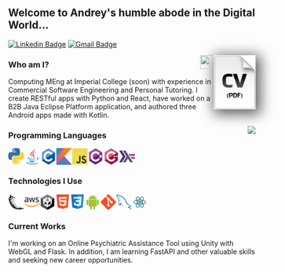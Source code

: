 
<h2>Welcome to Andrey's humble abode in the Digital World...</h2> 



[![Linkedin Badge](https://img.shields.io/badge/-andrey--popov--10x-blue?style=flat-square&logo=Linkedin&logoColor=white&link=https://www.linkedin.com/in/haany-ali)](https://www.linkedin.com/in/haany-ali) 
[![Gmail Badge](https://img.shields.io/badge/-andr10xp@gmail.com-c14438?style=flat-square&logo=Gmail&logoColor=white&link=mailto:andr10xp@gmail.com)](mailto:andr10xp@gmail.com) 
<!-- <p align="left"> <img src="https://komarev.com/ghpvc/?username=Andrey-Kachow" alt="Andrey-Kachow" /> </p> -->
<img
	style="box-shadow: 5px 5px 25px 5px #606060;"
	align="right" 
	src = "https://github.com/Andrey-Kachow/Andrey-Kachow/blob/main/images/CV2.png"
	height="110">
<img align="right" src="https://media.giphy.com/media/hvRJCLFzcasrR4ia7z/giphy.gif" width="28px" height="28px">

### Who am I?
Computing MEng at Imperial College (soon) with experience in Commercial Software Engineering and Personal Tutoring.
I create RESTful apps with Python and React, have worked on a B2B Java Eclipse Platform application, and authored three Android apps made with Kotlin.

<div align="right" style="background: white; z-index: 100;">
	<img
		align="right" 
		src = "https://github-readme-stats.vercel.app/api/top-langs/?username=Andrey-Kachow&layout=compact">
</div>
<h3>
 		Programming Languages
</h3> 
<div style="display: flex"> 
	<img src = 'https://github.com/Andrey-Kachow/Andrey-Kachow/blob/main/images/python2.png' height='32'
/> <img src='https://github.com/Andrey-Kachow/Andrey-Kachow/blob/main/images/java.svg' width='34'
/> <img src = 'https://github.com/Andrey-Kachow/Andrey-Kachow/blob/main/images/c-original.svg' width='32'
/> <img src = 'https://github.com/Andrey-Kachow/Andrey-Kachow/blob/main/images/kotlin.svg' width='32'
/> <img src = 'https://github.com/Andrey-Kachow/Andrey-Kachow/blob/main/images/js.svg' width='32'
/> <img src = 'https://github.com/Andrey-Kachow/Andrey-Kachow/blob/main/images/c_sharp.webp' width='32'
/> <img src = 'https://github.com/Andrey-Kachow/Andrey-Kachow/blob/main/images/cpp.svg' width='32'
/> <img src = 'https://github.com/Andrey-Kachow/Andrey-Kachow/blob/main/images/haskell.png' width='32'
/> 
 </div>

<h3 style="border-bottom: 0; box-shadow: 0;">
	 Technologies I Use
</h3> 
 <div style="display: flex; justify-items: center;"> 
	 <img src = 'https://github.com/Andrey-Kachow/Andrey-Kachow/blob/main/images/flask.png' width='32'/>
	 <img src = 'https://github.com/Andrey-Kachow/Andrey-Kachow/blob/main/images/aws.webp' width='32'/>
	 <img src = 'https://github.com/Andrey-Kachow/Andrey-Kachow/blob/main/images/unity.png' width='32'/>
	 <img src = 'https://github.com/Andrey-Kachow/Andrey-Kachow/blob/main/images/html.svg' width='30' height="30"/> 
	 <img src = 'https://github.com/Andrey-Kachow/Andrey-Kachow/blob/main/images/css.svg' width='30' height="30"/>
	 <img src = 'https://github.com/Andrey-Kachow/Andrey-Kachow/blob/main/images/android.svg' width='32'/>
	 <img src = 'https://github.com/Andrey-Kachow/Andrey-Kachow/blob/main/images/git.svg' width='32'/>
	 <img src = 'https://github.com/Andrey-Kachow/Andrey-Kachow/blob/main/images/sql.svg' width='32'/> 
	 <img src = 'https://github.com/Andrey-Kachow/Andrey-Kachow/blob/main/images/react.svg' width='32'/> 
 </div>
 
### Current Works
I'm working on an Online Psychiatric Assistance Tool using Unity with WebGL and Flask.
In addition, I am learning FastAPI and other valuable skills and seeking new career opportunities.

<!-- ![Andrey's GitHub stats](https://github-readme-stats.vercel.app/api?username=Andrey-Kachow&show_icons=true&hide=[%22issues%22]) -->
